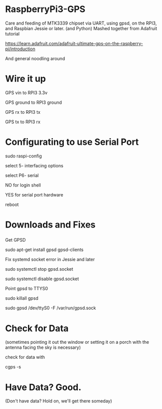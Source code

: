 # RaspberryPi3-GPS
Care and feeding of MTK3339 chipset via UART, using gpsd, on the RPI3, and Raspbian Jessie or later. (and Python)
Mashed together from Adafruit tutorial 

https://learn.adafruit.com/adafruit-ultimate-gps-on-the-raspberry-pi/introduction

And general noodling around

# Wire it up

GPS vin to RPI3 3.3v

GPS ground to RPI3 ground

GPS rx to RPI3 tx

GPS tx to RPI3 rx

# Configurating to use Serial Port

sudo raspi-config

select 5- interfacing options

select P6- serial

NO for login shell

YES for serial port hardware

reboot

#####
# Downloads and Fixes
#####

Get GPSD

sudo apt-get install gpsd gpsd-clients

Fix systemd socket error in Jessie and later

sudo systemctl stop gpsd.socket

sudo systemctl disable gpsd.socket

Point gpsd to TTYS0  

sudo killall gpsd

sudo gpsd /dev/ttyS0 -F /var/run/gpsd.sock

# Check for Data 
(sometimes pointing it out the window or setting it on a porch with the antenna facing the sky is necessary)

check for data with

cgps -s


# Have Data? Good.
(Don't have data? Hold on, we'll get there someday)

